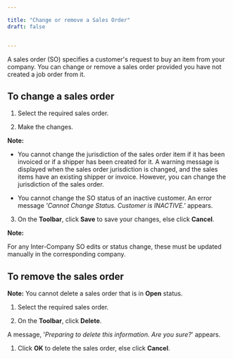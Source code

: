 ```yaml
---

title: "Change or remove a Sales Order"
draft: false


---
```


A sales order (SO) specifies a customer's request to buy an item from your company. You can change or remove a sales order provided you have not created a job order from it.

## To change a sales order

1.  Select the required sales order.

2.  Make the changes.

**Note:**

- You cannot change the jurisdiction of the sales order item if it has been invoiced or if a shipper has been created for it. A warning message is displayed when the sales order jurisdiction is changed, and the sales items have an existing shipper or invoice. However, you can change the jurisdiction of the sales order.

- You cannot change the SO status of an inactive customer. An error message *'Cannot Change Status. Customer is INACTIVE.'* appears.

3.  On the **Toolbar**, click **Save** to save your changes, else click **Cancel**.

**Note:**

For any Inter-Company SO edits or status change, these must be updated manually in the corresponding company.

## To remove the sales order

**Note:** 
You cannot delete a sales order that is in **Open** status.

1.  Select the required sales order.

2.  On the **Toolbar**, click **Delete**.

A message, '*Preparing to delete this information. Are you sure?*' appears.

1.  Click **OK** to delete the sales order, else click **Cancel**.